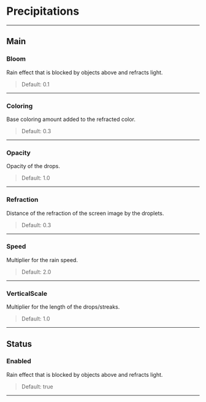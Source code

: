 # Precipitations

---

## Main

### Bloom

 Rain effect that is blocked by objects above and refracts light.

>Default: 0.1

---

### Coloring

 Base coloring amount added to the refracted color.

>Default: 0.3

---

### Opacity

 Opacity of the drops.

>Default: 1.0

---

### Refraction

 Distance of the refraction of the screen image by the droplets.

>Default: 0.3

---

### Speed

 Multiplier for the rain speed.

>Default: 2.0

---

### VerticalScale

 Multiplier for the length of the drops/streaks.

>Default: 1.0

---

## Status

### Enabled

 Rain effect that is blocked by objects above and refracts light.

>Default: true

---
